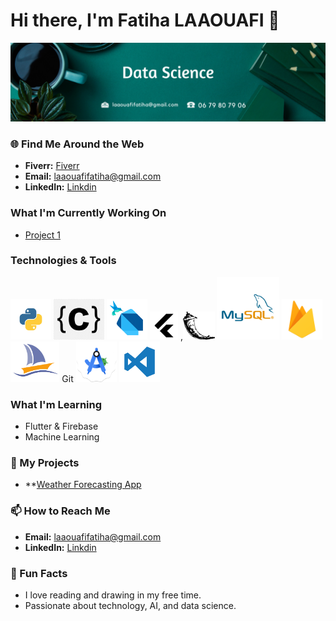 # Hi there, I'm Fatiha LAAOUAFI 👋
<img src="image.png"></img>
### 🌐 Find Me Around the Web
- **Fiverr:** <a href="https://fr.fiverr.com/fatiha_laa?up_rollout=true"> Fiverr</a>
- **Email:** <a href="laaouafifatiha@gmail.com"> laaouafifatiha@gmail.com </a>
- **LinkedIn:** <a href="https://www.linkedin.com/in/fatiha-laaouafi-4227252ba/"> Linkdin </a>


###  What I'm Currently Working On
- [Project 1](https://github.com/LAAOUAFIFATIHA/project1) 

###  Technologies & Tools
  <img src="python.png" style="wiedth:70px; height:65px"></img> <img src="C.png" style="wiedth:70px; height:65px"></img>  <img src="dart.png" style="wiedth:70px; height:65px"></img>
  <img src="9055802_bxl_flutter_icon.png" style="wiedth:50px; height:45px"></img> ,<img src="flask.png" style="wiedth:50px; height:45px"></img> 
 <img src="mysql.png" style="wiedth:100px; height:100px"></img>  <img src="firabase.png" style="wiedth:70px; height:65px"></img>  <img src="myPhp.png" style="wiedth:70px; height:65px"></img> 
 Git  <img src="Android.png" style="wiedth:70px; height:65px" ></img>  <img src="Visual.png" style="wiedth:70px; height:65px"></img> 


###  What I'm Learning
- Flutter & Firebase
- Machine Learning


### 🚀 My Projects
- **[Weather Forecasting App](https://github.com/your-username/weather-app)


### 📫 How to Reach Me
- **Email:** <a href="laaouafifatiha@gmail.com"> laaouafifatiha@gmail.com </a>
- **LinkedIn:** <a href="https://www.linkedin.com/in/fatiha-laaouafi-4227252ba/"> Linkdin </a>

### 🎯 Fun Facts
- I love reading and drawing in my free time.
- Passionate about technology, AI, and data science.

